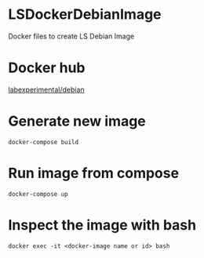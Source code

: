 # LSDockerDebianImage
Docker files to create LS Debian Image
# Docker hub
[labexperimental/debian](https://hub.docker.com/r/labexperimental/debian/)
# Generate new image
  `docker-compose build`
# Run image from compose
  `docker-compose up`
# Inspect the image with bash
  `docker exec -it <docker-image name or id> bash`
    
